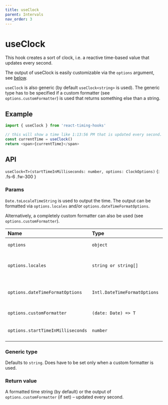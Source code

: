 ```yaml
---
title: useClock
parent: Intervals
nav_order: 3
---
```


# useClock

This hook creates a sort of clock, i.e. a reactive time-based value that updates every second.

The output of useClock is easily customizable via the `options` argument, see [below](#params).

`useClock` is also generic (by default `useClock<string>` is used). The generic type has to be specified if a 
custom formatter (see `options.customFormatter`) is used that returns something else than a string.

## Example

```javascript
import { useClock } from 'react-timing-hooks'

// this will show a time like 1:13:56 PM that is updated every second. Like a clock.
const currentTime = useClock()
return <span>{currentTime}</span>
```

## API

`useClock<T>(startTimeInMilliseconds: number, options: ClockOptions)`
{: .fs-6 .fw-300 }

### Params

`Date.toLocaleTimeString` is used to output the time. The output can be formatted via `options.locales` and/or `options.dateTimeFormatOptions`. 

Alternatively, a completely custom formatter can also be used (see `options.customFormatter`).

| Name                        | Type | Default                                     | Description                                                          |
|:----------------------------|:-----|:--------------------------------------------|:---------------------------------------------------------------------|
| `options`                   |`object`| `undefined`                                 | An object of options, see below                                      |
| `options.locales`           |`string or string[]`      | `undefined` | Locales forwarded to `Date.toLocaleTimeString()`, ignored if custom formatter is used. |
| `options.dateTimeFormatOptions` |`Intl.DateTimeFormatOptions`| `undefined` | Options forwarded to `Date.toLocaleTimeString()`, ignored if custom formatter is used. |
| `options.customFormatter`    |`(date: Date) => T` | `undefined` | Alters the return value of `useClock`. Must return `T`. |
| `options.startTimeInMilliseconds` |`number`| `Date.now()`                                | A number in milliseconds, marking the start time of the clock.                    |

### Generic type

Defaults to `string`. Does have to be set only when a custom formatter is used.

### Return value

A formatted time string (by default) or the output of `options.customFormatter` (if set) – updated every second.
